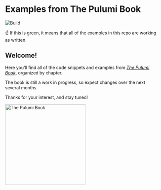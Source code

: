 # Examples from The Pulumi Book

![Build](https://github.com/thepulumibook/examples/workflows/Build/badge.svg)

:point_up: If this is green, it means that all of the examples in this repo are working as written.

## Welcome!

Here you'll find all of the code snippets and examples from [_The Pulumi Book_](https://thepulumibook.com), organized by chapter.

The book is still a work in progress, so expect changes over the next several months.

Thanks for your interest, and stay tuned!

<a href="https://thepulumibook.com">
    <img width="260" alt="The Pulumi Book" src="https://user-images.githubusercontent.com/274700/103581946-c955cd00-4e91-11eb-8e44-5339dbd3f3ac.png">
</a>

